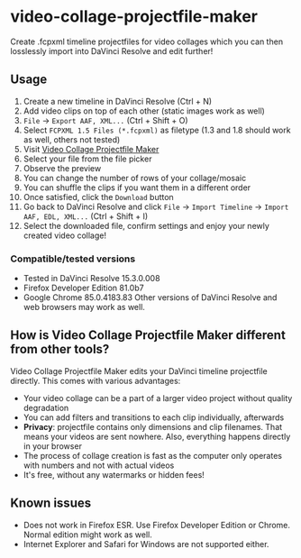 # video-collage-projectfile-maker
Create .fcpxml timeline projectfiles for video collages which you can then losslessly import into DaVinci Resolve and edit further!

## Usage
1. Create a new timeline in DaVinci Resolve (Ctrl + N)
2. Add video clips on top of each other (static images work as well)
3. `File` -> `Export AAF, XML...` (Ctrl + Shift + O)
4. Select `FCPXML 1.5 Files (*.fcpxml)` as filetype (1.3 and 1.8 should work as well, others not tested)
5. Visit [Video Collage Projectfile Maker](https://zznidar.github.io/video-collage-projectfile-maker/)
6. Select your file from the file picker
7. Observe the preview
8. You can change the number of rows of your collage/mosaic
9. You can shuffle the clips if you want them in a different order
10. Once satisfied, click the `Download` button
11. Go back to DaVinci Resolve and click `File` -> `Import Timeline` -> `Import AAF, EDL, XML...` (Ctrl + Shift + I)
12. Select the downloaded file, confirm settings and enjoy your newly created video collage!

### Compatible/tested versions
* Tested in DaVinci Resolve 15.3.0.008 
* Firefox Developer Edition 81.0b7
* Google Chrome 85.0.4183.83
Other versions of DaVinci Resolve and web browsers may work as well. 

## How is Video Collage Projectfile Maker different from other tools?
Video Collage Projectfile Maker edits your DaVinci timeline projectfile directly. This comes with various advantages:
* Your video collage can be a part of a larger video project without quality degradation
* You can add filters and transitions to each clip individually, afterwards
* **Privacy**: projectfile contains only dimensions and clip filenames. That means your videos are sent nowhere. Also, everything happens directly in your browser
* The process of collage creation is fast as the computer only operates with numbers and not with actual videos
* It's free, without any watermarks or hidden fees!


## Known issues
* Does not work in Firefox ESR. Use Firefox Developer Edition or Chrome. Normal edition might work as well. 
* Internet Explorer and Safari for Windows are not supported either.